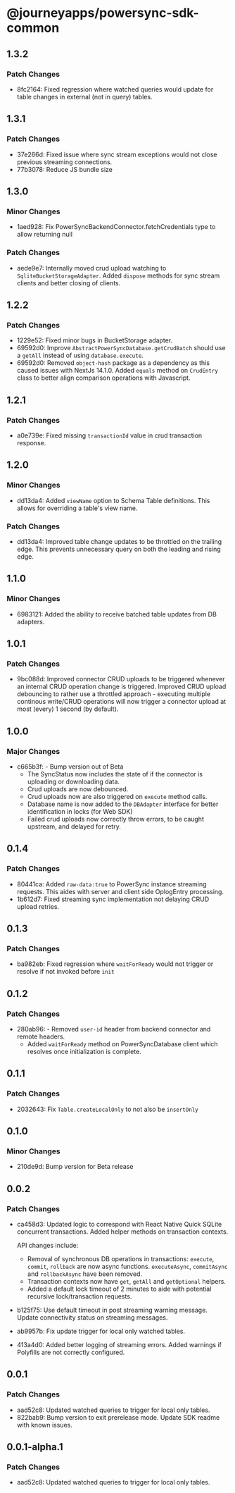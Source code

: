 # @journeyapps/powersync-sdk-common

## 1.3.2

### Patch Changes

- 8fc2164: Fixed regression where watched queries would update for table changes in external (not in query) tables.

## 1.3.1

### Patch Changes

- 37e266d: Fixed issue where sync stream exceptions would not close previous streaming connections.
- 77b3078: Reduce JS bundle size

## 1.3.0

### Minor Changes

- 1aed928: Fix PowerSyncBackendConnector.fetchCredentials type to allow returning null

### Patch Changes

- aede9e7: Internally moved crud upload watching to `SqliteBucketStorageAdapter`. Added `dispose` methods for sync stream clients and better closing of clients.

## 1.2.2

### Patch Changes

- 1229e52: Fixed minor bugs in BucketStorage adapter.
- 69592d0: Improve `AbstractPowerSyncDatabase.getCrudBatch` should use a `getAll` instead of using `database.execute`.
- 69592d0: Removed `object-hash` package as a dependency as this caused issues with NextJs 14.1.0.
  Added `equals` method on `CrudEntry` class to better align comparison operations with Javascript.

## 1.2.1

### Patch Changes

- a0e739e: Fixed missing `transactionId` value in crud transaction response.

## 1.2.0

### Minor Changes

- dd13da4: Added `viewName` option to Schema Table definitions. This allows for overriding a table's view name.

### Patch Changes

- dd13da4: Improved table change updates to be throttled on the trailing edge. This prevents unnecessary query on both the leading and rising edge.

## 1.1.0

### Minor Changes

- 6983121: Added the ability to receive batched table updates from DB adapters.

## 1.0.1

### Patch Changes

- 9bc088d: Improved connector CRUD uploads to be triggered whenever an internal CRUD operation change is triggered. Improved CRUD upload debouncing to rather use a throttled approach - executing multiple continous write/CRUD operations will now trigger a connector upload at most (every) 1 second (by default).

## 1.0.0

### Major Changes

- c665b3f: - Bump version out of Beta
  - The SyncStatus now includes the state of if the connector is uploading or downloading data.
  - Crud uploads are now debounced.
  - Crud uploads now are also triggered on `execute` method calls.
  - Database name is now added to the `DBAdapter` interface for better identification in locks (for Web SDK)
  - Failed crud uploads now correctly throw errors, to be caught upstream, and delayed for retry.

## 0.1.4

### Patch Changes

- 80441ca: Added `raw-data:true` to PowerSync instance streaming requests. This aides with server and client side OplogEntry processing.
- 1b612d7: Fixed streaming sync implementation not delaying CRUD upload retries.

## 0.1.3

### Patch Changes

- ba982eb: Fixed regression where `waitForReady` would not trigger or resolve if not invoked before `init`

## 0.1.2

### Patch Changes

- 280ab96: - Removed `user-id` header from backend connector and remote headers.
  - Added `waitForReady` method on PowerSyncDatabase client which resolves once initialization is complete.

## 0.1.1

### Patch Changes

- 2032643: Fix `Table.createLocalOnly` to not also be `insertOnly`

## 0.1.0

### Minor Changes

- 210de9d: Bump version for Beta release

## 0.0.2

### Patch Changes

- ca458d3: Updated logic to correspond with React Native Quick SQLite concurrent transactions. Added helper methods on transaction contexts.

  API changes include:

  - Removal of synchronous DB operations in transactions: `execute`, `commit`, `rollback` are now async functions. `executeAsync`, `commitAsync` and `rollbackAsync` have been removed.
  - Transaction contexts now have `get`, `getAll` and `getOptional` helpers.
  - Added a default lock timeout of 2 minutes to aide with potential recursive lock/transaction requests.

- b125f75: Use default timeout in post streaming warning message. Update connectivity status on streaming messages.
- ab9957b: Fix update trigger for local only watched tables.
- 413a4d0: Added better logging of streaming errors. Added warnings if Polyfills are not correctly configured.

## 0.0.1

### Patch Changes

- aad52c8: Updated watched queries to trigger for local only tables.
- 822bab9: Bump version to exit prerelease mode. Update SDK readme with known issues.

## 0.0.1-alpha.1

### Patch Changes

- aad52c8: Updated watched queries to trigger for local only tables.
